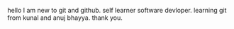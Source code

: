 hello I am new to git and github.
self learner software devloper.
learning git from kunal and anuj bhayya.
thank you.
